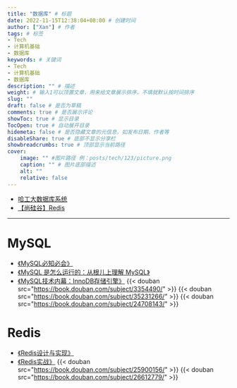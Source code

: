 ```yaml
---
title: "数据库" # 标题
date: 2022-11-15T12:38:04+08:00 # 创建时间
author: ["Xan"] # 作者
tags: # 标签
- Tech
- 计算机基础
- 数据库
keywords: # 关键词
- Tech
- 计算机基础
- 数据库
description: "" # 描述
weight: # 输入1可以顶置文章，用来给文章展示排序，不填就默认按时间排序
slug: ""
draft: false # 是否为草稿
comments: true # 是否展示评论
showToc: true # 显示目录
TocOpen: true # 自动展开目录
hidemeta: false # 是否隐藏文章的元信息，如发布日期、作者等
disableShare: true # 底部不显示分享栏
showbreadcrumbs: true # 顶部显示当前路径
cover:
    image: "" #图片路径 例：posts/tech/123/picture.png
    caption: "" # 图片底部描述
    alt: ""
    relative: false
---
```


- [哈工大数据库系统](https://www.bilibili.com/video/BV1PJ411F78b?spm_id_from=333.999.0.0&vd_source=ae16ff6478eb15c1b87880540263910b)
- [【尚硅谷】Redis](https://www.bilibili.com/video/BV1Rv41177Af?p=1&vd_source=ae16ff6478eb15c1b87880540263910b)
***
# MySQL
- [《MySQL必知必会》](https://book.douban.com/subject/3354490/)
- [《MySQL 是怎么运行的：从根儿上理解 MySQL》](https://book.douban.com/subject/35231266/)
- [《MySQL技术内幕：InnoDB存储引擎》](https://book.douban.com/subject/24708143/)
{{< douban src="https://book.douban.com/subject/3354490/" >}}
{{< douban src="https://book.douban.com/subject/35231266/" >}}
{{< douban src="https://book.douban.com/subject/24708143/" >}}
# Redis
- [《Redis设计与实现》](https://book.douban.com/subject/25900156/)
- [《Redis实战》](https://book.douban.com/subject/26612779/)
{{< douban src="https://book.douban.com/subject/25900156/" >}}
{{< douban src="https://book.douban.com/subject/26612779/" >}}